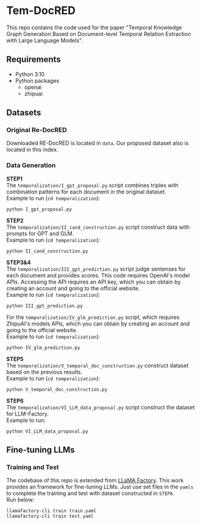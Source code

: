 # Tem-DocRED
This repo contains the code used for the paper "Temporal Knowledge Graph Generation Based on Document-level Temporal Relation Extraction with Large Language Models".

## Requirements
+ Python 3.10
+ Python packages
  + openai
  + zhipuai

## Datasets

### Original Re-DocRED
Downloaded RE-DocRED is located in ``data``. Our proposed dataset also is located in this index.

### Data Generation


**STEP1** \
The ``temporalization/I_gpt_proposal.py`` script combines triples with combination patterns for each document in the original dataset. \
Example to run (``cd temporalization``): 
```
python I_gpt_proposal.py
```

**STEP2** \
The ``temporalization/II_cand_construction.py`` script construct data with prompts for GPT and GLM.\
Example to run (``cd temporalization``): 
```
python II_cand_construction.py
```


**STEP3&4** \
The ``temporalization/III_gpt_prediction.py`` script judge sentenses for each document and provides scores.
This code requires OpenAI's model APIs. Accessing the API requires an API key, which you can obtain by creating an account and going to the official website.\
Example to run (``cd temporalization``): 
```
python III_gpt_prediction.py
```

For the ``temporalization/IV_glm_prediction.py`` script, which requires ZhipuAI's models APIs, which you can obtain by creating an account and going to the official website.\
Example to run (``cd temporalization``): 
```
python IV_glm_prediction.py
```

**STEP5** \
The ``temporalization/V_temporal_doc_construction.py`` construct dataset based on the previous results.\
Example to run (``cd temporalization``): 
```
python V_temporal_doc_construction.py 
```


**STEP6** \
The ``temporalization/VI_LLM_data_proposal.py`` script construct the dataset for LLM-Factory. \
Example to run: 
```
python VI_LLM_data_proposal.py
```


## Fine-tuning LLMs

### Training and Test
The codebase of this repo is extended from [LLaMA Factory](https://github.com/hiyouga/LLaMA-Factory). 
This work provides an framework for fine-tuning LLMs. 
Just use set files in the ``yamls`` to complete the training and test with dataset constructed in ``STEP6``. \
Run below:
```
llamafactory-cli train train.yaml
llamafactory-cli train test.yaml
```


